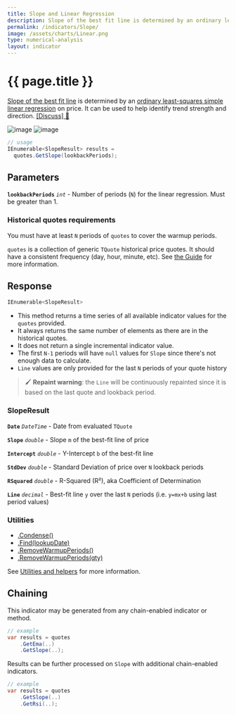 ```yaml
---
title: Slope and Linear Regression
description: Slope of the best fit line is determined by an ordinary least-squares simple linear regression on price.  It can be used to help identify trend strength and direction.  This indicator can be used to produce both a rolling slope value and a straight line through a specified lookback window.
permalink: /indicators/Slope/
image: /assets/charts/Linear.png
type: numerical-analysis
layout: indicator
---
```


# {{ page.title }}

[Slope of the best fit line](https://school.stockcharts.com/doku.php?id=technical_indicators:slope) is determined by an [ordinary least-squares simple linear regression](https://en.wikipedia.org/wiki/Simple_linear_regression) on price.  It can be used to help identify trend strength and direction.
[[Discuss] :speech_balloon:]({{site.github.repository_url}}/discussions/241 "Community discussion about this indicator")

![image]({{site.baseurl}}/assets/charts/Linear.png)
![image]({{site.baseurl}}/assets/charts/Slope.png)

```csharp
// usage
IEnumerable<SlopeResult> results =
  quotes.GetSlope(lookbackPeriods);
```

## Parameters

**`lookbackPeriods`** _`int`_ - Number of periods (`N`) for the linear regression.  Must be greater than 1.

### Historical quotes requirements

You must have at least `N` periods of `quotes` to cover the warmup periods.

`quotes` is a collection of generic `TQuote` historical price quotes.  It should have a consistent frequency (day, hour, minute, etc).  See [the Guide]({{site.baseurl}}/guide/#historical-quotes) for more information.

## Response

```csharp
IEnumerable<SlopeResult>
```

- This method returns a time series of all available indicator values for the `quotes` provided.
- It always returns the same number of elements as there are in the historical quotes.
- It does not return a single incremental indicator value.
- The first `N-1` periods will have `null` values for `Slope` since there's not enough data to calculate.
- `Line` values are only provided for the last `N` periods of your quote history

> :paintbrush: **Repaint warning**: the `Line` will be continuously repainted since it is based on the last quote and lookback period.

### SlopeResult

**`Date`** _`DateTime`_ - Date from evaluated `TQuote`

**`Slope`** _`double`_ - Slope `m` of the best-fit line of price

**`Intercept`** _`double`_ - Y-Intercept `b` of the best-fit line

**`StdDev`** _`double`_ - Standard Deviation of price over `N` lookback periods

**`RSquared`** _`double`_ - R-Squared (R&sup2;), aka Coefficient of Determination

**`Line`** _`decimal`_ - Best-fit line `y` over the last `N` periods (i.e. `y=mx+b` using last period values)

### Utilities

- [.Condense()]({{site.baseurl}}/utilities#condense)
- [.Find(lookupDate)]({{site.baseurl}}/utilities#find-indicator-result-by-date)
- [.RemoveWarmupPeriods()]({{site.baseurl}}/utilities#remove-warmup-periods)
- [.RemoveWarmupPeriods(qty)]({{site.baseurl}}/utilities#remove-warmup-periods)

See [Utilities and helpers]({{site.baseurl}}/utilities#utilities-for-indicator-results) for more information.

## Chaining

This indicator may be generated from any chain-enabled indicator or method.

```csharp
// example
var results = quotes
    .GetEma(..)
    .GetSlope(..);
```

Results can be further processed on `Slope` with additional chain-enabled indicators.

```csharp
// example
var results = quotes
    .GetSlope(..)
    .GetRsi(..);
```
